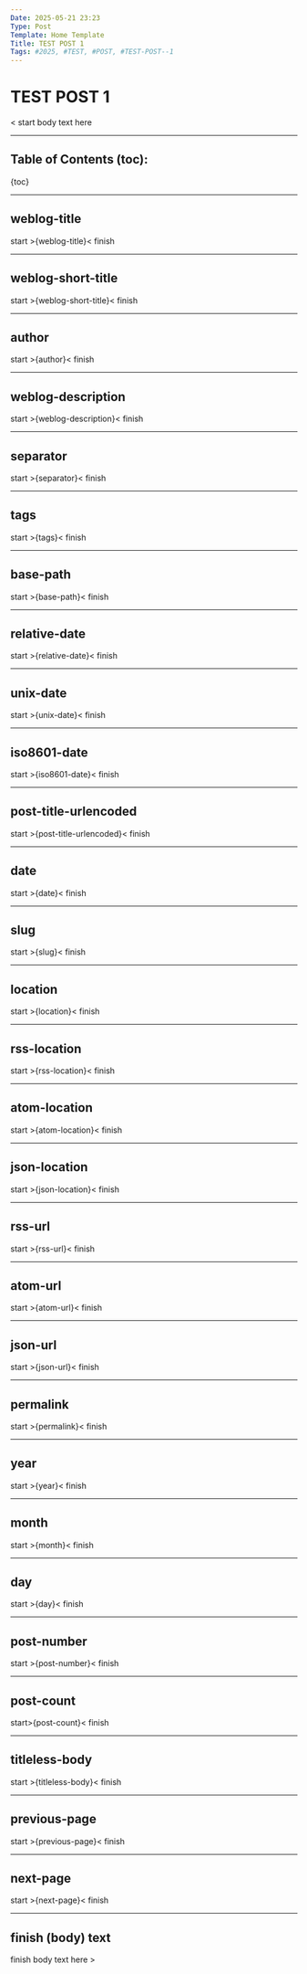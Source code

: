 ```yaml
---
Date: 2025-05-21 23:23
Type: Post
Template: Home Template
Title: TEST POST 1
Tags: #2025, #TEST, #POST, #TEST-POST--1
---
```


# TEST POST 1

< start body text here

---

## Table of Contents (toc):

{toc}

---

## weblog-title

start >{weblog-title}< finish

---

## weblog-short-title

start >{weblog-short-title}< finish

---

## author

start >{author}< finish

---

## weblog-description

start >{weblog-description}< finish

---

## separator

start >{separator}< finish

---

## tags

start >{tags}< finish

---

## base-path

start >{base-path}< finish

---

## relative-date

start >{relative-date}< finish

---

## unix-date

start >{unix-date}< finish

---

## iso8601-date 

start >{iso8601-date}< finish

---

## post-title-urlencoded

start >{post-title-urlencoded}< finish

---

## date

start >{date}< finish

---

## slug

start >{slug}< finish

----

## location

start >{location}< finish

---

## rss-location

start >{rss-location}< finish

---

## atom-location

start >{atom-location}< finish

---

## json-location

start >{json-location}< finish

---

## rss-url

start >{rss-url}< finish

---

## atom-url

start >{atom-url}< finish

---

## json-url

start >{json-url}< finish

---

## permalink

start >{permalink}< finish

---

## year

start >{year}< finish

---

## month

start >{month}< finish

---

## day

start >{day}< finish

---

## post-number

start >{post-number}< finish

---

## post-count

start>{post-count}< finish

---

## titleless-body

start >{titleless-body}< finish

---

## previous-page

start >{previous-page}< finish

---

## next-page

start >{next-page}< finish

---

## finish (body) text

finish body text here >
